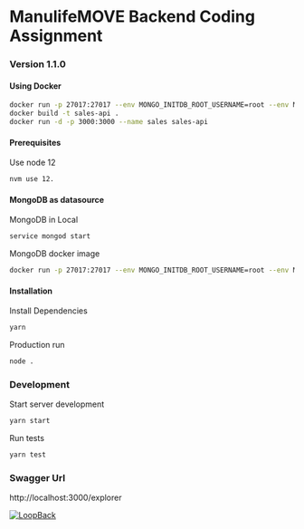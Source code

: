 # ManulifeMOVE Backend Coding Assignment
### Version 1.1.0


#### Using Docker

```bash
docker run -p 27017:27017 --env MONGO_INITDB_ROOT_USERNAME=root --env MONGO_INITDB_ROOT_PASSWORD=rootpassword mongo:latest
docker build -t sales-api .
docker run -d -p 3000:3000 --name sales sales-api
```

#### Prerequisites

Use node 12
```bash
nvm use 12.
```

#### MongoDB as datasource
MongoDB in Local
```bash
service mongod start
```

MongoDB docker image
```bash
docker run -p 27017:27017 --env MONGO_INITDB_ROOT_USERNAME=root --env MONGO_INITDB_ROOT_PASSWORD=rootpassword mongo:latest
```

#### Installation

Install Dependencies
```bash
yarn
```

Production run
```bash
node .
```

### Development

Start server development
```bash
yarn start
```

Run tests
```bash
yarn test
```

### Swagger Url
http://localhost:3000/explorer


[![LoopBack](https://github.com/strongloop/loopback-next/raw/master/docs/site/imgs/branding/Powered-by-LoopBack-Badge-(blue)-@2x.png)](http://loopback.io/)
